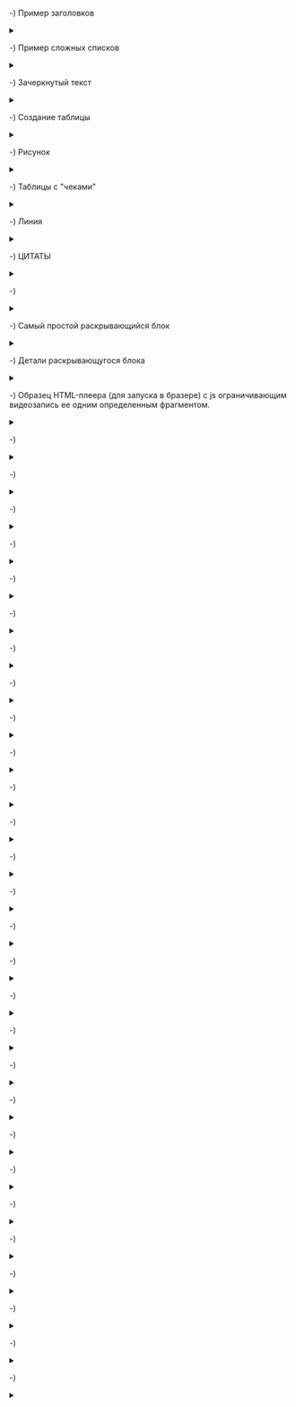 -) Пример заголовков

<details>

<summary></summary>


```javascript

# Всем приятного вечера
## Завтра пятница
### **Планы на пятницу**

в браузере:
```
# Всем приятного вечера
## Завтра пятница
### **Планы на пятницу**

</details>


-) Пример  сложных списков

<details>

<summary></summary>


```javascript

* Работа
* Спорт
    * футбол
    * баскетбол
* Учить ДЗ
* Торт

В браузере:

```

* Работа
* Спорт
    * футбол
    * баскетбол
* Учить ДЗ
* Торт

</details>


-) Зачеркнутый текст

<details>

<summary></summary>


```javascript
Обрамление тильдами выводит зачеркнутый текст:
 ~~зачеркнутый текст ~~

В браузере:

```

 ~~зачеркнутый текст ~~

</details>



-) Создание таблицы

<details>

<summary></summary>


```javascript

    |№|имя|возраст|
    |-|---|-------|
    |1|Камила|23|
    |2|Адам|27|
    |3|Роланд|25|

В браузере:

```

|№|имя|возраст|
|-|---|-------|
|1|Камила|23|
|2|Адам|27|
|3|Роланд|25|

</details>


-) Рисунок

<details>

<summary></summary>


```javascript

![альтернативный текст](путь к рисунку)

```

</details>



-)  Таблицы с "чеками"

<details>

<summary></summary>



```javascript

### Студенты которые сдали зачет:
* [x] Камила|23|
* [ ] Адам|27|
* [x] Роланд|25|

В браузере:

```

### Студенты которые сдали зачет:
* [x] Камила
* [ ] Адам
* [x] Роланд

</details>

-) Линия

<details>

<summary></summary>


```javascript

---
в браузере:
```
---
</details>


-) ЦИТАТЫ 

<details>

<summary></summary>


```javascript
# Цитаты
(здесь мы будем цетировать)

> # Все будет хорошо
> ## Никода не ошиибается тот кто ничего не делает
> ### Если все идет хорощо - значит вы чего - то не знаете 
>> ### Ученье свет, а не ученье тьма


в браузере:
```
# Цитаты
(здесь мы будем цетировать)

> # Все ! будет отлично  !
> ## Никода не ошиибается тот кто ничего не делает
> ### Если все идет хорощо - значит вы чего - то не знаете 
>> ### Ученье свет, а не ученье тьма

</details>


-) 

<details>

<summary></summary>


```javascript


```

</details>


-) Самый простой раскрывающийся блок

<details>

<summary></summary>



```javascript

<details>
  <summary>Легенда</summary>
  <p>Раскрывающийся текст</p>
</details>


```

</details>


-) Детали раскрывающугося блока

<details>

<summary></summary>



```javascript

https://doka.guide/html/details/

01.06.2023

Иногда нужно скрывать какую-то информацию на странице в специальном блоке. Чтобы в любой момент можно было кликнуть на этот блок и развернуть информацию. И свернуть обратно таким же кликом. Такой блок ещё называют «аккордеоном».

Как пишется Скопировать ссылку "Как пишется"
Тег <details> — это интерактивный элемент, при нажатии на который открывается блок с информацией — текстом или картинками. Нередко такие элементы можно встретить на страницах с часто задаваемыми вопросами (FAQ), где в заголовке (или легенде) написан вопрос, а ответом является содержимое «аккордеона».

Тег <summary> — это заголовок «аккордеона», так называемая легенда. Он необязателен — без него в качестве легенды будет написан текст «Подробнее», «Details» или нечто подобное — в зависимости от выбранного языка и браузера.

Собирается «аккордеон» очень просто: в <details> вкладываем <summary> и теги с информацией, которая будет показываться при нажатии.

По умолчанию «аккордеон» закрыт, но если мы хотим, чтобы его содержание показывалось сразу при загрузке страницы или открывать его из JavaScript, нужно добавить к нему атрибут open.

Подсказки:
💡 Можно вкладывать <details> в <details>.

💡 <details> — это интерактивный элемент, но вкладывать другие интерактивные элементы в него можно.

💡 В HTML-стандарте написано, что <summary> должен быть первым ребёнком в <details>, но на деле всё прекрасно работает, даже если <summary> находится между тегами содержательной части «аккордеона».

💡 Вёрстка не ломается, если вложить <summary> в <summary> — в таком случае будет только один элемент ::marker (треугольник перед легендой).

💡 Если в «аккордеоне» будет несколько <summary> подряд, браузер будет реагировать только на первый, а остальные даже не отобразятся, хотя будут стоять в разметке.

💡 Если указать просто <summary> без <details>, то он будет вести себя как обычный <div> — блочный элемент без интерактивности.

На практике:
Лена Райан советует:
🛠 Если присутствует тег <summary>, то псевдоэлемент ::marker можно стилизовать — правда, он реагирует не на все свойства, но как минимум вы сможете поменять цвет и размер шрифта. Раньше для его стилизации нужно было использовать ::-webkit-details-marker.

Татьяна Фокина советует:
🛠 Можно заменить иконку по умолчанию с помощью <img>. В этом случае оставьте значение атрибута alt пустым, так как это декоративное изображение.

<details open>
  <summary>
    <img src="images/arrow-down.svg" alt="">
    Сроки доставки
  </summary>
  <p>Если закажите экспресс-доставку голубями, она займёт от 6 до 8 дней. Обычная доставка улиткой занимает примерно 20 дней.</p>
</details>

```

</details>



-) Образец HTML-плеера (для запуска в бразере) c js ограничивающим видеозапись ее одним определенным фрагментом.

<details>

<summary></summary>


```javascript

<!DOCTYPE html> 
<html> 


<body> 
  <details>
    <summary> -) Введние. Рассматриваемые в лекции темы:</summary>
    <p>
      <h4>Что такое структуры данных, зачем они нужны при разработке программ. Особенности массивов, их плюсы и минусы, в каких случаях их можно продуктивно использовать. Оценка сложности популярных алгоритмов. </h4>
<video id="myVideo" width="95%" height="95%" controls ontimeupdate = "setCurTime()">
<source src="file:///C:/Users/Vladi/Documents/EDUCATION/Поименованные/аlgorithms/Lesson/2/Урок%202.%20Структуры%20данных.%20Массивы.%20Алгоритмы%20массивов%20(720p).mp4#t=s,f" type="video/mp4">
  Your browser does not support the video tag.
</video><br>

<p id="demo"></p>

<script>
// Get the video element with id="myVideo"
var vid = document.getElementById("myVideo");
var s = 93; 
var f = 130;
// Attach a "timeupdate" event to the video
vid.addEventListener("timeupdate", getCurTime);

// Display the current playback position of the video in a p element with id="demo"
function getCurTime() { 
    document.getElementById("demo").innerHTML = "The current playback position is " + vid.currentTime + " seconds.";
} 

// Set the current playback position to 5 seconds
function setCurTime() {
    if (vid.currentTime < s || vid.currentTime > f){
    vid.currentTime = s;
    } 
 } 
</script> 
</p>
</details>
</body> 
</html>

```

</details>


-) 

<details>

<summary></summary>


```javascript


```

</details>


-) 

<details>

<summary></summary>


```javascript


```

</details>


-) 

<details>

<summary></summary>


```javascript


```

</details>


-) 

<details>

<summary></summary>


```javascript


```

</details>


-) 

<details>

<summary></summary>


```javascript


```

</details>


-) 

<details>

<summary></summary>


```javascript


```

</details>


-) 

<details>

<summary></summary>


```javascript


```

</details>


-) 

<details>

<summary></summary>


```javascript


```

</details>


-) 

<details>

<summary></summary>


```javascript


```

</details>


-) 

<details>

<summary></summary>


```javascript


```

</details>


-) 

<details>

<summary></summary>


```javascript


```

</details>


-) 

<details>

<summary></summary>


```javascript


```

</details>


-) 

<details>

<summary></summary>


```javascript


```

</details>


-) 

<details>

<summary></summary>


```javascript


```

</details>


-) 

<details>

<summary></summary>


```javascript


```

</details>


-) 

<details>

<summary></summary>


```javascript


```

</details>


-) 

<details>

<summary></summary>


```javascript


```

</details>


-) 

<details>

<summary></summary>


```javascript


```

</details>


-) 

<details>

<summary></summary>


```javascript


```

</details>


-) 

<details>

<summary></summary>


```javascript


```

</details>


-) 

<details>

<summary></summary>


```javascript


```

</details>


-) 

<details>

<summary></summary>


```javascript


```

</details>


-) 

<details>

<summary></summary>


```javascript


```

</details>


-) 

<details>

<summary></summary>


```javascript


```

</details>


-) 

<details>

<summary></summary>


```javascript


```

</details>


-) 

<details>

<summary></summary>


```javascript


```

</details>


-) 

<details>

<summary></summary>


```javascript


```

</details>


-) 

<details>

<summary></summary>


```javascript


```

</details>

